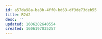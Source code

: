 ```yaml
---
id: a57da98a-ba3b-4ff0-bd63-df3de73deb55
title: R2d2
desc: ''
updated: 1606202640554
created: 1606197035257
---
```


